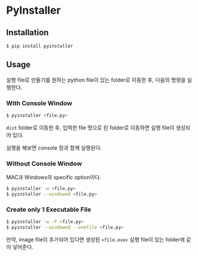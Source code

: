 # PyInstaller

## Installation

```sh
$ pip install pyinstaller
```

## Usage

실행 file로 만들기를 원하는 python file이 있는 folder로 이동한 후, 다음의 명령을 실행한다.

### With Console Window

```sh
$ pyinstaller <file.py>
```

`dist` folder로 이동한 후, 입력한 file 명으로 된 folder로 이동하면 실행 file이 생성되어 있다.

실행을 해보면 console 창과 함께 실행된다.

### Without Console Window

MAC과 Windows의 specific option이다.

```sh
$ pyinstaller -w <file.py>
$ pyinstaller --windowed <file.py>
```

### Create only 1 Executable File

```sh
$ pyinstaller -w -F <file.py>
$ pyinstaller --windowed --onefile <file.py>
```

만약, image file이 추가되어 있다면 생성된 `<file.exe>` 실행 file이 있는 folder에 같이 넣어준다.
